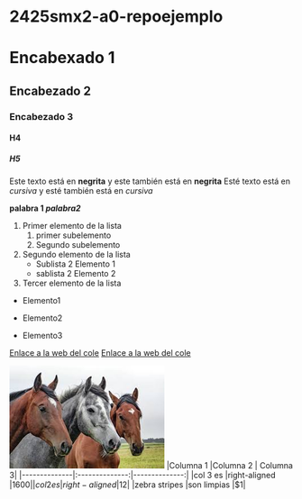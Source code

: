 # 2425smx2-a0-repoejemplo

# Encabexado 1
## Encabezado 2
### Encabezado 3
#### H4
##### H5

Este texto está en **negrita** y este también está en __negrita__
Esté texto está en *cursiva* y esté también está en _cursiva_

**palabra 1 _palabra2_**

1. Primer elemento de la lista
	1. primer subelemento
	2. Segundo subelemento
2. Segundo elemento de la lista
	* Sublista 2 Elemento 1
	* sablista 2 Elemento 2
3. Tercer elemento de la lista

* Elemento1
- Elemento2
+ Elemento3

[Enlace a la web del cole](https://www.fje.edu/ca/jesuites-bellvitge)
[Enlace a la web del cole](https://www.fje.edu/ca/jesuites-bellvitge "texto opcional")


![Caballos](https://github.com/aitorruedaulloa/2425smx2-a0-repoejemplo/blob/main/caballos.jpeg "Titulo opcional de la imagen")
|Columna 1 |Columna 2 | Columna 3|
|--------------|:--------------:|--------------:|
|col 3 es |right-aligned |$1600|
|col 2 es |right-aligned |$12|
|zebra stripes |son limpias |$1|








